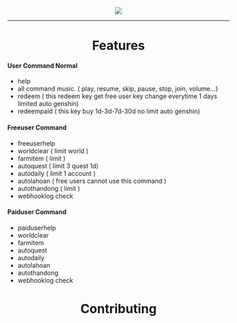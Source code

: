 
<p align="center">
 <a href="https://discord.gg/Q9yxuDz8HH"><img src="https://img.shields.io/discord/440536354544156683?label=Discord&logo=discord&style=for-the-badge&color=skyblue"></a>
</p>

---
<h1 align="center">Features</h1>

#### User Command Normal

- help
- all command music. ( play, resume, skip, pause, stop, join, volume...)
- redeem ( this redeem key get free user key change everytime 1 days limited auto genshin)
- redeempaid ( this key buy 1d-3d-7d-30d no limit auto genshin)

#### Freeuser Command

- freeuserhelp
- worldclear ( limit world )
- farmitem ( limit )
- autoquest ( limit 3 quest 1d)
- autodaily ( limit 1 account )
- autolahoan ( free users cannot use this command )
- autothandong ( limit ) 
- webhooklog check

#### Paiduser Command

- paiduserhelp
- worldclear 
- farmitem
- autoquest
- autodaily
- autolahoan
- autothandong
- webhooklog check

<h1 align="center">Contributing</h1>
